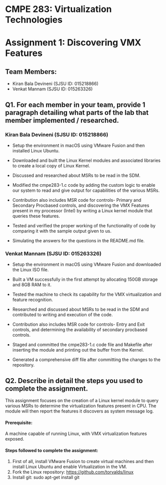 # CMPE 283: Virtualization Technologies 
# Assignment 1: Discovering VMX Features
## Team Members: 
* Kiran Bala Devineni (SJSU ID: 015218866)
* Venkat Mannam (SJSU ID: 015263326)

## Q1. For each member in your team, provide 1 paragraph detailing what parts of the lab that member implemented / researched.

### Kiran Bala Devineni (SJSU ID: 015218866)

* Setup the environment in macOS using VMware Fusion and then installed Linux Ubuntu.

* Downloaded and built the Linux Kernel modules and associated libraries to create a local copy of Linux Kernel.

* Discussed and researched about MSRs to be read in the SDM.

* Modified the cmpe283-1.c code by adding the custom logic to enable our system to read and give output for capabilities of the various MSRs. 

* Contribution also includes MSR code for controls- Primary and Secondary Procbased controls, and discovering the VMX Features present in my processor (Intel) by               writing a Linux kernel module that queries these features.

* Tested and verified the proper working of the functionality of code by comparing it with the sample output given to us. 

* Simulating the answers for the questions in the README.md file.

### Venkat Mannam (SJSU ID: 015263326)

* Setup the environment in macOS using VMware Fusion and downloaded the Linux ISO file. 

* Built a VM successfully in the first attempt by allocating 150GB storage and 8GB RAM to it. 

* Tested the machine to check its capability for the VMX virtualization and feature recognition. 

* Researched and discussed about MSRs to be read in the SDM and contributed to writing and execution of the code.

* Contribution also includes MSR code for controls- Entry and Exit controls, and determining the availability of secondary procbased controls.

* Staged and committed the cmpe283-1.c code file and Makefile after inserting the module and printing out the buffer from the Kernel. 

* Generated a comprehensive diff file after committing the changes to the repository. 

## Q2. Describe in detail the steps you used to complete the assignment. 

This assignment focuses on the creation of a Linux kernel module to query various MSRs to determine the virtualization features present in CPU. The module will then report the features it discovers as system message log.

#### Prerequisite: 
A machine capable of running Linux, with VMX virtualization features exposed.

#### Steps followed to complete the assignment:
1. First of all, install VMware Fusion to create virtual machines and then install Linux Ubuntu and enable Virtualization in the VM.
2. Fork the Linux repository:
https://github.com/torvalds/linux
3. Install git:
sudo apt-get install git
